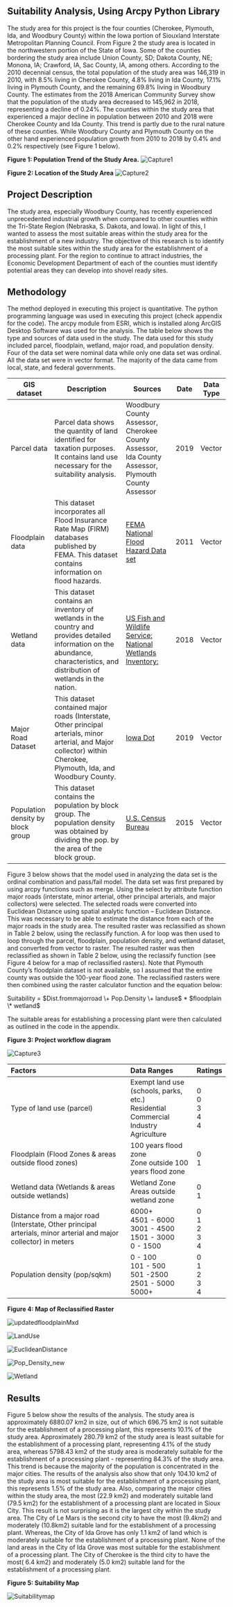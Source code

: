 ## Suitability Analysis, Using Arcpy Python Library
The study area for this project is the four counties (Cherokee, Plymouth, Ida, and Woodbury County) within the Iowa portion of Siouxland Interstate Metropolitan Planning Council. From Figure 2 the study area is located in the northwestern portion of the State of Iowa. Some of the counties bordering the study area include Union County, SD; Dakota County, NE; Monona, IA; Crawford, IA, Sac County, IA, among others. According to the 2010 decennial census, the total population of the study area was 146,319 in 2010, with 8.5% living in Cherokee County, 4.8% living in Ida County, 17.1% living in Plymouth County, and the remaining 69.8% living in Woodbury County. The estimates from the 2018 American Community Survey show that the population of the study area decreased to 145,962 in 2018, representing a decline of 0.24%. The counties within the study area that experienced a major decline in population between 2010 and 2018 were Cherokee County and Ida County. This trend is partly due to the rural nature of these counties. While Woodbury County and Plymouth County on the other hand experienced population growth from 2010 to 2018 by 0.4% and 0.2% respectively (see Figure 1 below).

**Figure 1: Population Trend of the Study Area.**
![Capture1](Capture1.JPG)

**Figure 2: Location of the Study Area**
![Capture2](Capture2.JPG)

## Project Description
The study area, especially Woodbury County, has recently experienced unprecedented industrial growth when compared to other counties within the Tri-State Region (Nebraska, S. Dakota, and Iowa). In light of this, I wanted to assess the most suitable areas within the study area for the establishment of a new industry.  The objective of this research is to identify the most suitable sites within the study area for the establishment of a processing plant. For the region to continue to attract industries, the Economic Development Department of each of the counties must identify potential areas they can develop into shovel ready sites. 

## Methodology
The method deployed in executing this project is quantitative. The python programming language was used in executing this project (check appendix for the code). The arcpy module from ESRI, which is installed along ArcGIS Desktop Software was used for the analysis. The table below shows the type and sources of data used in the study. The data used for this study included parcel, floodplain, wetland, major road, and population density. Four of the data set were nominal data while only one data set was ordinal. All the data set were in vector format.  The majority of the data came from local, state, and federal governments. 

GIS dataset     |   Description     |     Sources     |      Date    |    Data Type  |
-------------   |   ------------    |    ---------    |     ------   |   ----------  |
Parcel data     | Parcel data shows the quantity of land identified for taxation purposes. It contains land use necessary for the suitability analysis. | Woodbury County Assessor, Cherokee County Assessor, Ida County Assessor, Plymouth County Assessor | 2019 | Vector |  
 Floodplain data | This dataset incorporates all Flood Insurance Rate Map (FIRM) databases published by FEMA. This dataset contains information on flood hazards.| [FEMA](https://msc.fema.gov/portal/home) [National Flood Hazard Data set](https://hazards.fema.gov/femaportal/wps/portal/NFHLWMSkmzdownload)| 2011 | Vector |
 Wetland data  | This dataset contains an inventory of wetlands in the country and provides detailed information on the abundance, characteristics, and distribution of wetlands in the nation. | [US Fish and Wildlife Service: National Wetlands Inventory:](https://www.fws.gov/wetlands/data/data-download.html) | 2018 | Vector |
 Major Road Dataset | This dataset contained major roads (Interstate, Other principal arterials, minor arterial, and Major collector) within Cherokee, Plymouth, Ida, and Woodbury County.| [Iowa Dot](https://data.iowadot.gov/) | 2019 | Vector |
 Population density by block group | This dataset contains the population by block group. The population density was obtained by dividing the pop. by the area of the block group. |  [U.S. Census Bureau](https://www.census.gov/acs/www/data/data-tables-and-tools/american-factfinder/) | 2015 | Vector |


Figure 3 below shows that the model used in analyzing the data set is the ordinal combination and pass/fail model. The data set was first prepared by using arcpy functions such as merge. Using the select by attribute function major roads (interstate, minor arterial, other principal arterials, and major collectors) were selected. The selected roads were converted into Euclidean Distance using spatial analytic function – Euclidean Distance. This was necessary to be able to estimate the distance from each of the major roads in the study area. The resulted raster was reclassified as shown in Table 2 below, using the reclassify function. A for loop was then used to loop through the parcel, floodplain, population density, and wetland dataset, and converted from vector to raster. The resulted raster was then reclassified as shown in Table 2 below, using the reclassify function (see Figure 4 below for a map of reclassified rasters). Note that Plymouth County’s floodplain dataset is not available, so I assumed that the entire county was outside the 100-year flood zone. The reclassified rasters were then combined using the raster calculator function and the equation below: 

Suitability = $Dist.frommajorroad \+ Pop.Density \+ landuse$ \* $floodplain \*  wetland$

The suitable areas for establishing a processing plant were then calculated as outlined in the code in the appendix.

**Figure 3: Project workflow diagram**

![Capture3](Capture3.JPG)

|Factors|Data Ranges | Ratings |
|:-------|:-------|:---------|
|Type of land use (parcel) |Exempt land use (schools, parks, etc.)<br/>Residential<br/>Commercial<br/>Industry<br/>Agriculture |0<br/>0<br/>3<br/>4<br/>4|
|Floodplain (Flood Zones & areas outside flood zones)|100 years flood zone <br/> Zone outside 100 years flood zone |0 <br/> 1|
|Wetland data (Wetlands & areas outside wetlands) | Wetland Zone <br/> Areas outside wetland zone | 0 <br/>1|
|Distance from a major road (Interstate, Other principal arterials, minor arterial and major collector) in meters|6000+  <br/> 4501 - 6000 <br/> 3001 - 4500 <br/> 1501 - 3000 <br/> 0 - 1500|0 <br/> 1 <br/> 2 <br/> 3 <br/> 4|
|Population density (pop/sqkm)| 0 - 100 <br/> 101 - 500 <br/> 501 -2500 <br/> 2501 - 5000 <br/> 5000+ |0 <br/> 1 <br/> 2 <br/> 3 <br/>4|

**Figure 4: Map of Reclassified Raster**

![updatedfloodplainMxd](updatedfloodplainMxd.jpg)

![LandUse](LandUse.JPG)

![EuclideanDistance](EuclideanDistance.jpg)

![Pop_Density_new](Pop_Density_new.jpg)

![Wetland](Wetland.jpg)


## Results 
Figure 5 below show the results of the analysis. The study area is approximately 6880.07 km2 in size, out of which 696.75 km2 is not suitable for the establishment of a processing plant, this represents 10.1% of the study area. Approximately 280.79 km2 of the study area is least suitable for the establishment of a processing plant, representing 4.1% of the study area, whereas 5798.43 km2 of the study area is moderately suitable for the establishment of a processing plant - representing 84.3% of the study area. This trend is because the majority of the population is concentrated in the major cities. The results of the analysis also show that only 104.10 km2 of the study area is most suitable for the establishment of a processing plant, this represents 1.5% of the study area.
Also, comparing the major cities within the study area, the most (22.9 km2)  and moderately suitable land (79.5 km2) for the establishment of a processing plant are located in Sioux City. This result is not surprising as it is the largest city within the study area. The City of Le Mars is the second city to have the most (9.4km2) and moderately (10.8km2) suitable land for the establishment of a processing plant. Whereas, the City of Ida Grove has only 1.1 km2 of land which is moderately suitable for the establishment of a processing plant. None of the land areas in the City of Ida Grove was most suitable for the establishment of a processing plant. The City of Cherokee is the third city to have the most( 6.4 km2) and moderately (5.0 km2) suitable land for the establishment of a processing plant. 


**Figure 5: Suitability Map**

![Suitabilitymap](Suitabilitymap.jpg)